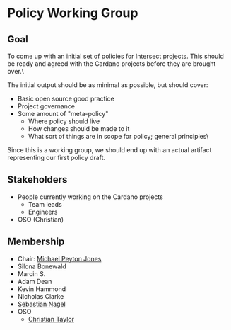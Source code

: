 # Policy Working Group

## Goal <a href="#docs-internal-guid-af925a4c-7fff-b866-fb23-34a5edbaa6ee" id="docs-internal-guid-af925a4c-7fff-b866-fb23-34a5edbaa6ee"></a>

To come up with an initial set of policies for Intersect projects. This should be ready and agreed with the Cardano projects before they are brought over.\


The initial output should be as minimal as possible, but should cover:

* Basic open source good practice
* Project governance
* Some amount of "meta-policy"
  * Where policy should live
  * How changes should be made to it
  * What sort of things are in scope for policy; general principles\


Since this is a working group, we should end up with an actual artifact representing our first policy draft.

## Stakeholders

* People currently working on the Cardano projects
  * Team leads
  * Engineers
* OSO (Christian)

## Membership

* Chair: [Michael Peyton Jones](mailto:michael.peyton-jones@iohk.io)
* Silona Bonewald
* Marcin S.
* Adam Dean
* Kevin Hammond
* Nicholas Clarke
* [Sebastian Nagel](mailto:sebastian.nagel@iohk.io)
* OSO
  * [Christian Taylor](mailto:christian.taylor@iohk.io)
